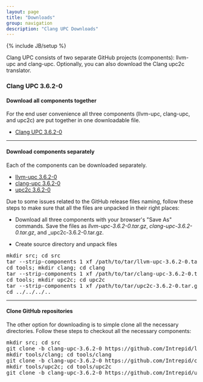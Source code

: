 ```yaml
---
layout: page
title: "Downloads"
group: navigation
description: "Clang UPC Downloads"
---
```

{% include JB/setup %}

Clang UPC consists of two separate GitHub projects (components): llvm-upc
and clang-upc.  Optionally, you can also download the Clang upc2c translator.

### Clang UPC 3.6.2-0

#### Download all components together

For the end user convenience all three components (llvm-upc, clang-upc, and upc2c)
are put together in one downloadable file.

* [Clang UPC 3.6.2-0](https://github.com/Intrepid/clang-upc/releases/download/clang-upc-3.6.2-0/clang-upc-all-3.6.2-0.tar.gz)

- - - -

#### Download components separately

Each of the components can be downloaded separately.

* [llvm-upc 3.6.2-0](https://github.com/Intrepid/llvm-upc/archive/clang-upc-3.6.2-0.tar.gz)
* [clang-upc 3.6.2-0](https://github.com/Intrepid/clang-upc/archive/clang-upc-3.6.2-0.tar.gz)
* [upc2c 3.6.2-0](https://github.com/Intrepid/upc2c/archive/clang-upc-3.6.2-0.tar.gz)

Due to some issues related to the GitHub release files naming, follow these
steps to make sure that all the files are unpacked in their right places:

* Download all three components with your browser's "Save As" commands.  Save the
files as _llvm-upc-3.6.2-0.tar.gz_, _clang-upc-3.6.2-0.tar.gz_, and
_upc2c-3.6.2-0.tar.gz.

* Create source directory and unpack files

<pre>
mkdir src; cd src
tar --strip-components 1 xf /path/to/tar/llvm-upc-3.6.2-0.tar.gz
cd tools; mkdir clang; cd clang
tar --strip-components 1 xf /path/to/tar/clang-upc-3.6.2-0.tar.gz
cd tools; mkdir upc2c; cd upc2c
tar --strip-components 1 xf /path/to/tar/upc2c-3.6.2-0.tar.gz
cd ../../../..
</pre>

- - - -

#### Clone GitHub repositories

The other option for downloading is to simple clone all the necessary
directories.  Follow these steps to checkout all the necessary components:

<pre>
mkdir src; cd src
git clone -b clang-upc-3.6.2-0 https://github.com/Intrepid/llvm-upc.git .
mkdir tools/clang; cd tools/clang
git clone -b clang-upc-3.6.2-0 https://github.com/Intrepid/clang-upc.git .
mkdir tools/upc2c; cd tools/upc2c
git clone -b clang-upc-3.6.2-0 https://github.com/Intrepid/upc2c.git .
</pre>
